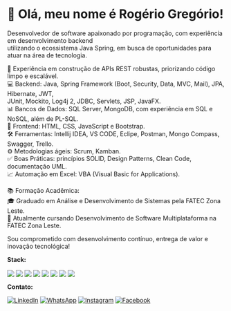 # 👋 Olá, meu nome é Rogério Gregório!

<p align="left"> 

Desenvolvedor de software apaixonado por programação, com experiência em desenvolvimento backend <br>
utilizando o ecossistema Java Spring, em busca de oportunidades para atuar na área de tecnologia.

🚀 Experiência em construção de APIs REST robustas, priorizando código limpo e escalável.  
💻 Backend: Java, Spring Framework (Boot, Security, Data, MVC, Mail), JPA, Hibernate, JWT, <br>
JUnit, Mockito, Log4j 2, JDBC, Servlets, JSP, JavaFX.  
📊 Bancos de Dados: SQL Server, MongoDB, com experiência em SQL e NoSQL, além de PL-SQL.  
🎨 Frontend: HTML, CSS, JavaScript e Bootstrap.  
🛠️ Ferramentas: Intellij IDEA, VS CODE, Eclipe, Postman, Mongo Compass, Swagger, Trello.  
⚙️ Metodologias ágeis: Scrum, Kamban.  
✅ Boas Práticas: princípios SOLID, Design Patterns, Clean Code, documentação UML.  
📈 Automação em Excel: VBA (Visual Basic for Applications).  

📚 Formação Acadêmica:  
🎓 Graduado em Análise e Desenvolvimento de Sistemas pela FATEC Zona Leste.  
📖 Atualmente cursando Desenvolvimento de Software Multiplataforma na FATEC Zona Leste.  

Sou comprometido com desenvolvimento contínuo, entrega de valor e inovação tecnológica!  

</p>

<p align="left">
  <strong>Stack:</strong>
  <div align="left">
  <img align="center" src="https://img.shields.io/badge/Java-%238D6748.svg?style=flat&logo=gitea&logoColor=white">
  <img align="center" src="https://img.shields.io/badge/Spring-%236DB33F.svg?style=flat&logo=spring&logoColor=white">
  <img align="center" src="https://img.shields.io/badge/SQL%20Sever-%23007ACC?style=flat&logo=microsoft%20sql%20server&logoColor=white">
  <img align="center" src="https://img.shields.io/badge/MongoDB-%2347A248.svg?style=flat&logo=mongodb&logoColor=white">
  <img align="center" src="https://img.shields.io/badge/HTML5-%23E34F26.svg?style=flat&logo=html5&logoColor=white">
  <img align="center" src="https://img.shields.io/badge/CSS3-%231572B6.svg?style=flat&logo=css3&logoColor=white">
  <img align="center" src="https://img.shields.io/badge/Javascript-%23323330.svg?style=flat&logo=javascript&logoColor=%23F7DF1E">
  <img align="center" src="https://img.shields.io/badge/Node.js-%23339933.svg?style=flat&logo=nodedotjs&logoColor=white">
</div>
</p>

<p align="left">
   <strong>Contato:</strong>
</p>

<p align="left">
  <a href="https://www.linkedin.com/in/rogeriogregorio/" title="LinkedIn">
  <img src="https://img.shields.io/badge/-Linkedin-0e76a8?style=flat-square&logo=Linkedin&logoColor=white&link=https://www.linkedin.com/in/rogeriogregorio" alt="LinkedIn"/></a>
  <a href="https://wa.me/5511961914439" title="WhatsApp">
  <img src="https://img.shields.io/badge/-WhatsApp-25d366?style=flat-square&labelColor=25d366&logo=whatsapp&logoColor=white&link=https://wa.me/5511961914439" alt="WhatsApp"/></a>
  <a href="https://www.instagram.com/rogeriogregorio_" title="Instagram">
  <img src="https://img.shields.io/badge/-Instagram-DF0174?style=flat-square&labelColor=DF0174&logo=instagram&logoColor=white&link=https://www.instagram.com/rogeriogregorio_" alt="Instagram"/></a>
  <a href="https://web.facebook.com/rogeriogregorio93" title="Facebook">
  <img src="https://img.shields.io/badge/-Facebook-3b5998?style=flat-square&labelColor=3b5998&logo=facebook&logoColor=white&link=https://web.facebook.com/rogeriogregorio93" alt="Facebook"/></a>
</p>



